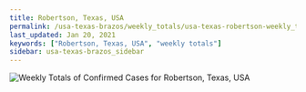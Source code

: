 ```yaml
---
title: Robertson, Texas, USA
permalink: /usa-texas-brazos/weekly_totals/usa-texas-robertson-weekly_totals.html
last_updated: Jan 20, 2021
keywords: ["Robertson, Texas, USA", "weekly totals"]
sidebar: usa-texas-brazos_sidebar
---
```


![Weekly Totals of Confirmed Cases for Robertson, Texas, USA](/covid_tracker/images/graphs/usa-texas-robertson-weekly_totals_graph.png)
